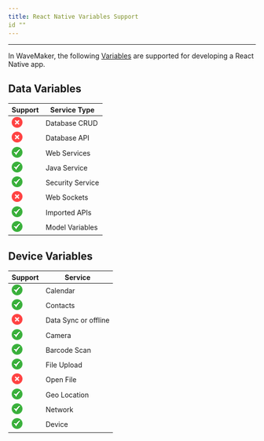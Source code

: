 ```yaml
---
title: React Native Variables Support
id ""
---
```

---

In WaveMaker, the following [Variables](/learn/app-development/variables/variables) are supported for developing a React Native app. 


## Data Variables

|Support|Service Type|
|---|---|
|![](/learn/assets/unsupported.png)|Database CRUD|
|![](/learn/assets/unsupported.png)|Database API|
| ![](/learn/assets/supported.png) | Web Services|
| ![](/learn/assets/supported.png) | Java Service|
| ![](/learn/assets/supported.png) | Security Service|
|![](/learn/assets/unsupported.png)| Web Sockets|
| ![](/learn/assets/supported.png) | Imported APIs|
| ![](/learn/assets/supported.png) | Model Variables|

## Device Variables

|Support| Service|
|---|---|
| ![](/learn/assets/supported.png) | Calendar|
| ![](/learn/assets/supported.png) | Contacts|
|![](/learn/assets/unsupported.png)|Data Sync or offline|
| ![](/learn/assets/supported.png) | Camera|
| ![](/learn/assets/supported.png) | Barcode Scan|
| ![](/learn/assets/supported.png) | File Upload|
|![](/learn/assets/unsupported.png)|Open File|
| ![](/learn/assets/supported.png) | Geo Location|
| ![](/learn/assets/supported.png) | Network|
| ![](/learn/assets/supported.png) | Device|

